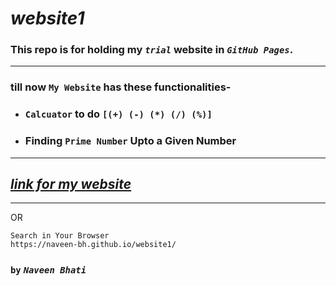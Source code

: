 # ***website1***

### This repo is for holding my *`trial`* website in *`GitHub Pages`*.
___

### till now **`My Website`** has these functionalities-

- ### `Calcuator` to do  **`[(+) (-) (*) (/) (%)]`** 
- ### Finding `Prime Number` Upto a Given Number
___

## [*link for my website*](https://naveen-bh.github.io/website1/)
___
OR

```
Search in Your Browser
https://naveen-bh.github.io/website1/
```
### `by` ***`Naveen Bhati`***
